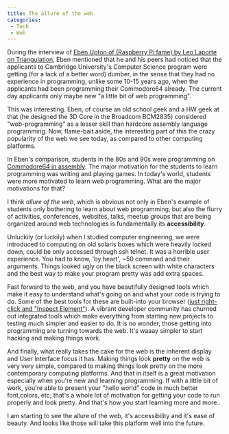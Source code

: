 ```yaml
---
title: The allure of the web.
categories: 
 - Tech
 - Web
---
```


During the interview of [Eben Upton of (Raspberry Pi fame) by Leo Laporte on Triangulation][0], Eben mentioned that he and his peers had noticed that the applicants to Cambridge University's Computer Science program were getting (for a lack of a better word) dumber, in the sense that they had no experience in programming, unlike some 10-15 years ago, when the applicants had been programming their Commodore64 already. The current day applicants only maybe new "a little bit of web programming".

This was interesting. Eben, of course an old school geek and a HW geek at that (he designed the 3D Core in the Broadcom BCM2835) considered "web-programming" as a lesser skill than hardcore assembly language programming. Now, flame-bait aside, the interesting part of this the crazy popularity of the web we see today, as compared to other computing platforms.

In Eben's comparison, students in the 80s and 90s were programming on [Commodore64 in assembly][1]. The major motivation for the students to learn programming was writing and playing games. In today's world, students were more motivated to learn web programming. What are the major motivations for that?

I think _allure of the web_, which is obvious not only in Eben's example of students only bothering to learn about web programming, but also the flurry of activities, conferences, websites, talks, meetup groups that are being organized around web technologies is fundamentally its **accessibility**.

Unluckily (or luckily) when I studied computer engineering, we were introduced to computing on old solaris boxes which were heavily locked down, could be only accessed through ssh telnet. It was a horrible user experience. You had to know, 'by heart', ~50 command and their arguments. Things looked ugly on the black screen with white characters and the best way to make your program pretty was add extra spaces.

Fast forward to the web, and you have beautifully designed tools which make it easy to understand what's going on and what your code is trying to do. Some of the best tools for these are built-into your browser ([just right-click and "Inspect Element"][2]). A vibrant developer community has churned out integrated tools which make everything from starting new projects to testing much simpler and easier to do. It is no wonder, those getting into programming are turning towards the web. It's waaay simpler to start hacking and making things work.

And finally, what really takes the cake for the web is the inherent display and User Interface focus it has. Making things look **pretty** on the web is very very simple, compared to making things look pretty on the more contemporary computing platforms. And that in itself is a great motivation especially when you're new and learning programming. If with a little bit of work, you're able to present your "hello world" code in much better font,colors, etc; that's a whole lot of motivation for getting your code to run properly and look pretty. And that's how you start learning more and more..

I am starting to see the allure of the web, it's accessibility and it's ease of beauty. And looks like those will take this platform well into the future.


[0]: https://www.google.com.sg/url?sa=t&rct=j&q=&esrc=s&source=web&cd=2&cad=rja&ved=0CDoQtwIwAQ&url=http://www.youtube.com/watch?v=1N7NIS0TC2s&ei=dunoUNnCFMfWkgXZp4HABg&usg=AFQjCNEzB0EZoQC2QEwwqq_EI9rD9MtCLg&bvm=bv.1355534169,d.bmk
[1]: http://www.lemon64.com/manual/
[2]: https://developers.google.com/chrome-developer-tools/